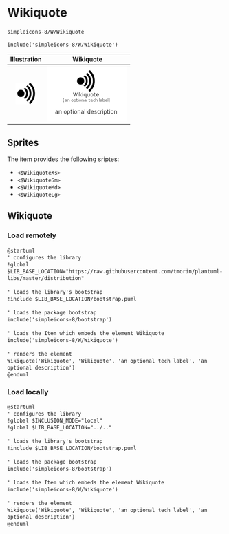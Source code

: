 # Wikiquote


```text
simpleicons-8/W/Wikiquote
```

```text
include('simpleicons-8/W/Wikiquote')
```



| Illustration | Wikiquote |
| :---: | :---: |
| ![illustration for Illustration](../../simpleicons-8/W/Wikiquote.png) | ![illustration for Wikiquote](../../simpleicons-8/W/Wikiquote.Local.png) |



## Sprites
The item provides the following sriptes:

- `<$WikiquoteXs>`
- `<$WikiquoteSm>`
- `<$WikiquoteMd>`
- `<$WikiquoteLg>`





## Wikiquote

### Load remotely
```plantuml
@startuml
' configures the library
!global $LIB_BASE_LOCATION="https://raw.githubusercontent.com/tmorin/plantuml-libs/master/distribution"

' loads the library's bootstrap
!include $LIB_BASE_LOCATION/bootstrap.puml

' loads the package bootstrap
include('simpleicons-8/bootstrap')

' loads the Item which embeds the element Wikiquote
include('simpleicons-8/W/Wikiquote')

' renders the element
Wikiquote('Wikiquote', 'Wikiquote', 'an optional tech label', 'an optional description')
@enduml
```

### Load locally
```plantuml
@startuml
' configures the library
!global $INCLUSION_MODE="local"
!global $LIB_BASE_LOCATION="../.."

' loads the library's bootstrap
!include $LIB_BASE_LOCATION/bootstrap.puml

' loads the package bootstrap
include('simpleicons-8/bootstrap')

' loads the Item which embeds the element Wikiquote
include('simpleicons-8/W/Wikiquote')

' renders the element
Wikiquote('Wikiquote', 'Wikiquote', 'an optional tech label', 'an optional description')
@enduml
```

